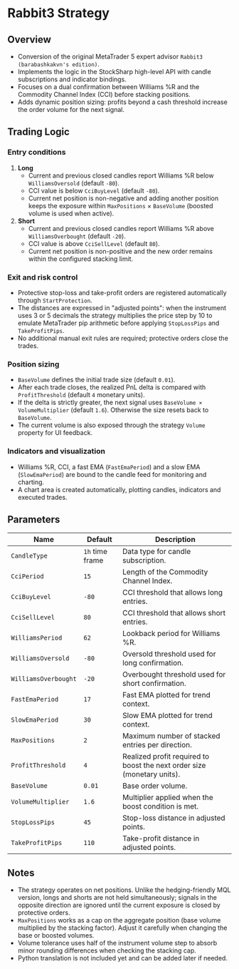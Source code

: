 # Rabbit3 Strategy

## Overview
- Conversion of the original MetaTrader 5 expert advisor `Rabbit3 (barabashkakvn's edition)`.
- Implements the logic in the StockSharp high-level API with candle subscriptions and indicator bindings.
- Focuses on a dual confirmation between Williams %R and the Commodity Channel Index (CCI) before stacking positions.
- Adds dynamic position sizing: profits beyond a cash threshold increase the order volume for the next signal.

## Trading Logic
### Entry conditions
1. **Long**
   - Current and previous closed candles report Williams %R below `WilliamsOversold` (default `-80`).
   - CCI value is below `CciBuyLevel` (default `-80`).
   - Current net position is non-negative and adding another position keeps the exposure within `MaxPositions` × `BaseVolume` (boosted volume is used when active).
2. **Short**
   - Current and previous closed candles report Williams %R above `WilliamsOverbought` (default `-20`).
   - CCI value is above `CciSellLevel` (default `80`).
   - Current net position is non-positive and the new order remains within the configured stacking limit.

### Exit and risk control
- Protective stop-loss and take-profit orders are registered automatically through `StartProtection`.
- The distances are expressed in "adjusted points": when the instrument uses 3 or 5 decimals the strategy multiplies the price step by 10 to emulate MetaTrader pip arithmetic before applying `StopLossPips` and `TakeProfitPips`.
- No additional manual exit rules are required; protective orders close the trades.

### Position sizing
- `BaseVolume` defines the initial trade size (default `0.01`).
- After each trade closes, the realized PnL delta is compared with `ProfitThreshold` (default `4` monetary units).
- If the delta is strictly greater, the next signal uses `BaseVolume × VolumeMultiplier` (default `1.6`). Otherwise the size resets back to `BaseVolume`.
- The current volume is also exposed through the strategy `Volume` property for UI feedback.

### Indicators and visualization
- Williams %R, CCI, a fast EMA (`FastEmaPeriod`) and a slow EMA (`SlowEmaPeriod`) are bound to the candle feed for monitoring and charting.
- A chart area is created automatically, plotting candles, indicators and executed trades.

## Parameters
| Name | Default | Description |
| --- | --- | --- |
| `CandleType` | `1h` time frame | Data type for candle subscription. |
| `CciPeriod` | `15` | Length of the Commodity Channel Index. |
| `CciBuyLevel` | `-80` | CCI threshold that allows long entries. |
| `CciSellLevel` | `80` | CCI threshold that allows short entries. |
| `WilliamsPeriod` | `62` | Lookback period for Williams %R. |
| `WilliamsOversold` | `-80` | Oversold threshold used for long confirmation. |
| `WilliamsOverbought` | `-20` | Overbought threshold used for short confirmation. |
| `FastEmaPeriod` | `17` | Fast EMA plotted for trend context. |
| `SlowEmaPeriod` | `30` | Slow EMA plotted for trend context. |
| `MaxPositions` | `2` | Maximum number of stacked entries per direction. |
| `ProfitThreshold` | `4` | Realized profit required to boost the next order size (monetary units). |
| `BaseVolume` | `0.01` | Base order volume. |
| `VolumeMultiplier` | `1.6` | Multiplier applied when the boost condition is met. |
| `StopLossPips` | `45` | Stop-loss distance in adjusted points. |
| `TakeProfitPips` | `110` | Take-profit distance in adjusted points. |

## Notes
- The strategy operates on net positions. Unlike the hedging-friendly MQL version, longs and shorts are not held simultaneously; signals in the opposite direction are ignored until the current exposure is closed by protective orders.
- `MaxPositions` works as a cap on the aggregate position (base volume multiplied by the stacking factor). Adjust it carefully when changing the base or boosted volumes.
- Volume tolerance uses half of the instrument volume step to absorb minor rounding differences when checking the stacking cap.
- Python translation is not included yet and can be added later if needed.
